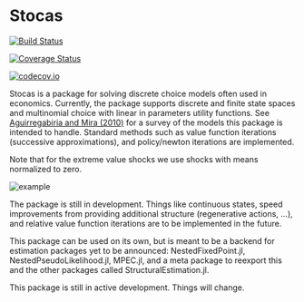 # Stocas

[![Build Status](https://travis-ci.org/pkofod/Stocas.jl.svg?branch=master)](https://travis-ci.org/pkofod/Stocas.jl)

[![Coverage Status](https://coveralls.io/repos/pkofod/Stocas.jl/badge.svg?branch=master&service=github)](https://coveralls.io/github/pkofod/Stocas.jl?branch=master)

[![codecov.io](http://codecov.io/github/pkofod/Stocas.jl/coverage.svg?branch=master)](http://codecov.io/github/pkofod/Stocas.jl?branch=master)

Stocas is a package for solving discrete choice models often used in
economics. Currently, the package supports discrete and finite state spaces and
multinomial choice with linear in parameters utility functions. See [Aguirregabiria and Mira (2010)](http://www.sciencedirect.com/science/article/pii/S0304407609001985)
for a survey of the models this package is intended to handle. Standard methods
such as value function iterations (successive approximations), and policy/newton
iterations are implemented.

Note that for the extreme value shocks we use shocks with means normalized to zero.

![example](https://cloud.githubusercontent.com/assets/8431156/20754243/5360d216-b70a-11e6-906d-9eab9ed04d22.png)

The package is still in development. Things like continuous states, speed improvements
from providing additional structure (regenerative actions, ...), and relative value function
iterations are to be implemented in the future.

This package can be used on its own, but is meant to be a backend for estimation
packages yet to be announced: NestedFixedPoint.jl, NestedPseudoLikelihood.jl, MPEC.jl,
and a meta package to reexport this and the other packages called StructuralEstimation.jl.

This package is still in active development. Things will change.
